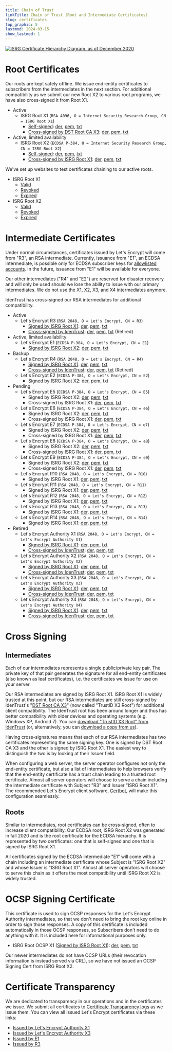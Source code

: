 ```yaml
---
title: Chain of Trust
linkTitle: Chain of Trust (Root and Intermediate Certificates)
slug: certificates
top_graphic: 5
lastmod: 2024-03-15
show_lastmod: 1
---
```



[![ISRG Certificate Hierarchy Diagram, as of December 2020](/images/isrg-hierarchy.png)](/images/isrg-hierarchy.png)

# Root Certificates

Our roots are kept safely offline. We issue end-entity certificates to subscribers from the intermediates in the next section.
For additional compatibility as we submit our new Root X2 to various root programs, we have also cross-signed it from Root X1.

* Active
  * ISRG Root X1 (`RSA 4096, O = Internet Security Research Group, CN = ISRG Root X1`)
    * [Self-signed](https://crt.sh/?id=9314791): [der](/certs/isrgrootx1.der), [pem](/certs/isrgrootx1.pem), [txt](/certs/isrgrootx1.txt)
    * [Cross-signed by DST Root CA X3](https://crt.sh/?id=3958242236): [der](/certs/isrg-root-x1-cross-signed.der), [pem](/certs/isrg-root-x1-cross-signed.pem), [txt](/certs/isrg-root-x1-cross-signed.txt)
* Active, limited availability
  * ISRG Root X2 (`ECDSA P-384, O = Internet Security Research Group, CN = ISRG Root X2`)
    * [Self-signed](https://crt.sh/?id=3335562555): [der](/certs/isrg-root-x2.der), [pem](/certs/isrg-root-x2.pem), [txt](/certs/isrg-root-x2.txt)
    * [Cross-signed by ISRG Root X1](https://crt.sh/?id=3334561878): [der](/certs/isrg-root-x2-cross-signed.der), [pem](/certs/isrg-root-x2-cross-signed.pem), [txt](/certs/isrg-root-x2-cross-signed.txt)

We've set up websites to test certificates chaining to our active roots.

* ISRG Root X1
  * [Valid](https://valid-isrgrootx1.letsencrypt.org/)
  * [Revoked](https://revoked-isrgrootx1.letsencrypt.org/)
  * [Expired](https://expired-isrgrootx1.letsencrypt.org/)
* ISRG Root X2
  * [Valid](https://valid-isrgrootx2.letsencrypt.org/)
  * [Revoked](https://revoked-isrgrootx2.letsencrypt.org/)
  * [Expired](https://expired-isrgrootx2.letsencrypt.org/)

# Intermediate Certificates

Under normal circumstances, certificates issued by Let's Encrypt will come from "R3", an RSA intermediate.
Currently, issuance from "E1", an ECDSA intermediate, is possible only for ECDSA subscriber keys for [allowlisted accounts](https://community.letsencrypt.org/t/ecdsa-availability-in-production-environment/150679). In the future, issuance from "E1" will be available for everyone.

Our other intermediates ("R4" and "E2") are reserved for disaster recovery and will only be used should we lose the ability to issue with our primary intermediates.
We do not use the X1, X2, X3, and X4 intermediates anymore.

IdenTrust has cross-signed our RSA intermediates for additional compatibility.

* Active
  * Let's Encrypt R3 (`RSA 2048, O = Let's Encrypt, CN = R3`)
    * [Signed by ISRG Root X1](https://crt.sh/?id=3334561879): [der](/certs/lets-encrypt-r3.der), [pem](/certs/lets-encrypt-r3.pem), [txt](/certs/lets-encrypt-r3.txt)
    * [Cross-signed by IdenTrust](https://crt.sh/?id=3479778542): [der](/certs/lets-encrypt-r3-cross-signed.der), [pem](/certs/lets-encrypt-r3-cross-signed.pem), [txt](/certs/lets-encrypt-r3-cross-signed.txt) (Retired)
* Active, limited availability
  * Let's Encrypt E1 (`ECDSA P-384, O = Let's Encrypt, CN = E1`)
    * [Signed by ISRG Root X2](https://crt.sh/?id=3334671964): [der](/certs/lets-encrypt-e1.der), [pem](/certs/lets-encrypt-e1.pem), [txt](/certs/lets-encrypt-e1.txt)
* Backup
  * Let's Encrypt R4 (`RSA 2048, O = Let's Encrypt, CN = R4`)
    * [Signed by ISRG Root X1](https://crt.sh/?id=3334561877): [der](/certs/lets-encrypt-r4.der), [pem](/certs/lets-encrypt-r4.pem), [txt](/certs/lets-encrypt-r4.txt)
    * [Cross-signed by IdenTrust](https://crt.sh/?id=3479778543): [der](/certs/lets-encrypt-r4-cross-signed.der), [pem](/certs/lets-encrypt-r4-cross-signed.pem), [txt](/certs/lets-encrypt-r4-cross-signed.txt) (Retired)
  * Let's Encrypt E2 (`ECDSA P-384, O = Let's Encrypt, CN = E2`)
    * [Signed by ISRG Root X2](https://crt.sh/?id=3334671963): [der](/certs/lets-encrypt-e2.der), [pem](/certs/lets-encrypt-e2.pem), [txt](/certs/lets-encrypt-e2.txt)
* Pending
  * Let's Encrypt E5 (`ECDSA P-384, O = Let's Encrypt, CN = E5`)
    * Signed by ISRG Root X2: [der](/certs/2024/e5.der), [pem](/certs/2024/e5.pem), [txt](/certs/2024/e5.txt)
    * Cross-signed by ISRG Root X1: [der](/certs/2024/e5-cross.der), [pem](/certs/2024/e5-cross.pem), [txt](/certs/2024/e5-cross.txt)
  * Let's Encrypt E6 (`ECDSA P-384, O = Let's Encrypt, CN = e6`)
    * Signed by ISRG Root X2: [der](/certs/2024/e6.der), [pem](/certs/2024/e6.pem), [txt](/certs/2024/e6.txt)
    * Cross-signed by ISRG Root X1: [der](/certs/2024/e6-cross.der), [pem](/certs/2024/e6-cross.pem), [txt](/certs/2024/e6-cross.txt)
  * Let's Encrypt E7 (`ECDSA P-384, O = Let's Encrypt, CN = e7`)
    * Signed by ISRG Root X2: [der](/certs/2024/e7.der), [pem](/certs/2024/e7.pem), [txt](/certs/2024/e7.txt)
    * Cross-signed by ISRG Root X1: [der](/certs/2024/e7-cross.der), [pem](/certs/2024/e7-cross.pem), [txt](/certs/2024/e7-cross.txt)
  * Let's Encrypt E8 (`ECDSA P-384, O = Let's Encrypt, CN = e8`)
    * Signed by ISRG Root X2: [der](/certs/2024/e8.der), [pem](/certs/2024/e8.pem), [txt](/certs/2024/e8.txt)
    * Cross-signed by ISRG Root X1: [der](/certs/2024/e8-cross.der), [pem](/certs/2024/e8-cross.pem), [txt](/certs/2024/e8-cross.txt)
  * Let's Encrypt E9 (`ECDSA P-384, O = Let's Encrypt, CN = e9`)
    * Signed by ISRG Root X2: [der](/certs/2024/e9.der), [pem](/certs/2024/e9.pem), [txt](/certs/2024/e9.txt)
    * Cross-signed by ISRG Root X1: [der](/certs/2024/e9-cross.der), [pem](/certs/2024/e9-cross.pem), [txt](/certs/2024/e9-cross.txt)
  * Let's Encrypt R10 (`RSA 2048, O = Let's Encrypt, CN = R10`)
    * Signed by ISRG Root X1: [der](/certs/2024/r10.der), [pem](/certs/2024/r10.pem), [txt](/certs/2024/r10.txt)
  * Let's Encrypt R11 (`RSA 2048, O = Let's Encrypt, CN = R11`)
    * Signed by ISRG Root X1: [der](/certs/2024/r11.der), [pem](/certs/2024/r11.pem), [txt](/certs/2024/r11.txt)
  * Let's Encrypt R12 (`RSA 2048, O = Let's Encrypt, CN = R12`)
    * Signed by ISRG Root X1: [der](/certs/2024/r12.der), [pem](/certs/2024/r12.pem), [txt](/certs/2024/r12.txt)
  * Let's Encrypt R13 (`RSA 2048, O = Let's Encrypt, CN = R13`)
    * Signed by ISRG Root X1: [der](/certs/2024/r13.der), [pem](/certs/2024/r13.pem), [txt](/certs/2024/r13.txt)
  * Let's Encrypt R14 (`RSA 2048, O = Let's Encrypt, CN = R14`)
    * Signed by ISRG Root X1: [der](/certs/2024/r14.der), [pem](/certs/2024/r14.pem), [txt](/certs/2024/r14.txt)
* Retired
  * Let's Encrypt Authority X1 (`RSA 2048, O = Let's Encrypt, CN = Let's Encrypt Authority X1`)
    * [Signed by ISRG Root X1](https://crt.sh/?id=9314792): [der](/certs/letsencryptauthorityx1.der), [pem](/certs/letsencryptauthorityx1.pem), [txt](/certs/letsencryptauthorityx1.txt)
    * [Cross-signed by IdenTrust](https://crt.sh/?id=10235198): [der](/certs/lets-encrypt-x1-cross-signed.der), [pem](/certs/lets-encrypt-x1-cross-signed.pem), [txt](/certs/lets-encrypt-x1-cross-signed.txt)
  * Let's Encrypt Authority X2 (`RSA 2048, O = Let's Encrypt, CN = Let's Encrypt Authority X2`)
    * [Signed by ISRG Root X1](https://crt.sh/?id=12721505): [der](/certs/letsencryptauthorityx2.der), [pem](/certs/letsencryptauthorityx2.pem), [txt](/certs/letsencryptauthorityx2.txt)
    * [Cross-signed by IdenTrust](https://crt.sh/?id=10970235): [der](/certs/lets-encrypt-x2-cross-signed.der), [pem](/certs/lets-encrypt-x2-cross-signed.pem), [txt](/certs/lets-encrypt-x2-cross-signed.txt)
  * Let's Encrypt Authority X3 (`RSA 2048, O = Let's Encrypt, CN = Let's Encrypt Authority X3`)
    * [Signed by ISRG Root X1](https://crt.sh/?id=47997543): [der](/certs/letsencryptauthorityx3.der), [pem](/certs/letsencryptauthorityx3.pem), [txt](/certs/letsencryptauthorityx3.txt)
    * [Cross-signed by IdenTrust](https://crt.sh/?id=15706126): [der](/certs/lets-encrypt-x3-cross-signed.der), [pem](/certs/lets-encrypt-x3-cross-signed.pem), [txt](/certs/lets-encrypt-x3-cross-signed.txt)
  * Let's Encrypt Authority X4 (`RSA 2048, O = Let's Encrypt, CN = Let's Encrypt Authority X4`)
    * [Signed by ISRG Root X1](https://crt.sh/?id=47997546): [der](/certs/letsencryptauthorityx4.der), [pem](/certs/letsencryptauthorityx4.pem), [txt](/certs/letsencryptauthorityx4.txt)
    * [Cross-signed by IdenTrust](https://crt.sh/?id=15710291): [der](/certs/lets-encrypt-x4-cross-signed.der), [pem](/certs/lets-encrypt-x4-cross-signed.pem), [txt](/certs/lets-encrypt-x4-cross-signed.txt)

# Cross Signing

## Intermediates

Each of our intermediates represents a single public/private
key pair. The private key of that pair generates the signature for all end-entity
certificates (also known as leaf certificates), i.e. the certificates we issue
for use on your server.

Our RSA intermediates are signed by ISRG Root X1. ISRG Root X1 is widely trusted at this
point, but our RSA intermediates are still cross-signed by IdenTrust's "[DST Root CA X3](https://crt.sh/?id=8395)"
(now called "TrustID X3 Root") for additional client compatibility. The IdenTrust
root has been around longer and thus has better compatibility with older devices
and operating systems (e.g. Windows XP, Android 7). You can [download "TrustID X3 Root" from
IdenTrust](https://www.identrust.com/support/downloads) (or, alternatively,
you can [download a copy from us](/certs/trustid-x3-root.pem.txt)).

Having cross-signatures means that each of our RSA intermediates has two
certificates representing the same signing key. One is signed by DST Root
CA X3 and the other is signed by ISRG Root X1. The easiest way to distinguish
the two is by looking at their Issuer field.

When configuring a web server, the server operator configures not only the
end-entity certificate, but also a list of intermediates to help browsers verify
that the end-entity certificate has a trust chain leading to a trusted root
certificate. Almost all server operators will choose to serve a chain including
the intermediate certificate with Subject "R3" and
Issuer "ISRG Root X1". The recommended Let's Encrypt client software,
[Certbot](https://certbot.org), will make this configuration seamlessly.

## Roots
Similar to intermediates, root certificates can be cross-signed, often to increase client
compatibility. Our ECDSA root, ISRG Root X2 was generated in fall 2020 and is the root
certificate for the ECDSA hierarchy. It is represented by two certificates: one that is
self-signed and one that is signed by ISRG Root X1.

All certificates signed by the ECDSA intermediate "E1" will come with a chain including an intermediate
certificate whose Subject is "ISRG Root X2" and whose Issuer is "ISRG Root X1". Almost all server operators
will choose to serve this chain as it offers the most compatibility until ISRG Root X2
is widely trusted.

# OCSP Signing Certificate

This certificate is used to sign OCSP responses for the Let's Encrypt Authority
intermediates, so that we don't need to bring the root key online in order to
sign those responses. A copy of this certificate is included automatically in
those OCSP responses, so Subscribers don't need to do anything with it. It is
included here for informational purposes only.

* ISRG Root OCSP X1 ([Signed by ISRG Root X1](https://crt.sh/?id=2929281974)): [der](/certs/isrg-root-ocsp-x1.der), [pem](/certs/isrg-root-ocsp-x1.pem), [txt](/certs/isrg-root-ocsp-x1.txt)

Our newer intermediates do not have OCSP URLs (their revocation information is 
instead served via CRL), so we have not issued an OCSP Signing Cert from ISRG Root X2.

# Certificate Transparency

We are dedicated to transparency in our operations and in the certificates we
issue. We submit all certificates to [Certificate Transparency
logs](https://www.certificate-transparency.org/) as we issue them. You can view all
issued Let's Encrypt certificates via these links:

* [Issued by Let's Encrypt Authority X1](https://crt.sh/?Identity=%25&iCAID=7395)
* [Issued by Let's Encrypt Authority X3](https://crt.sh/?Identity=%25&iCAID=16418)
* [Issued by E1](https://crt.sh/?Identity=%25&iCAID=183283)
* [Issued by R3](https://crt.sh/?Identity=%25&iCAID=183267)
